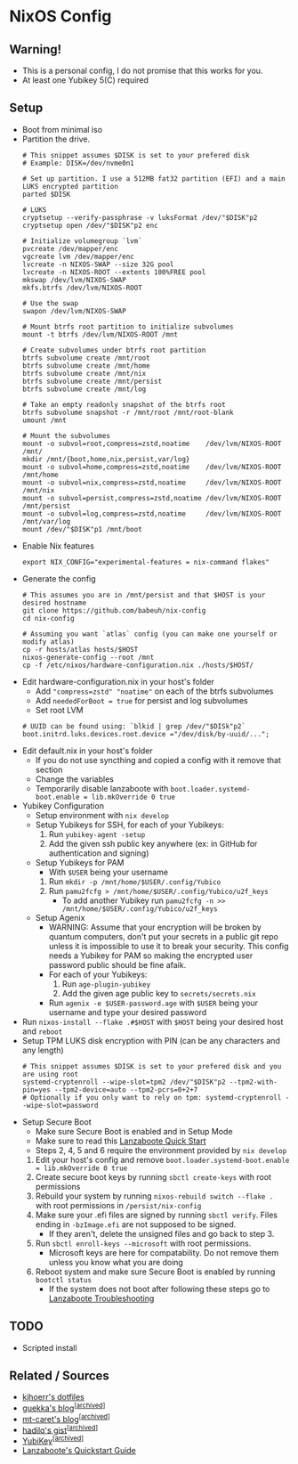 # NixOS Config

## Warning!
- This is a personal config, I do not promise that this works for you.
- At least one Yubikey 5(C) required

## Setup
- Boot from minimal iso
- Partition the drive.
  ```
  # This snippet assumes $DISK is set to your prefered disk
  # Example: DISK=/dev/nvme0n1

  # Set up partition. I use a 512MB fat32 partition (EFI) and a main LUKS encrypted partition
  parted $DISK

  # LUKS
  cryptsetup --verify-passphrase -v luksFormat /dev/"$DISK"p2
  cryptsetup open /dev/"$DISK"p2 enc

  # Initialize volumegroup `lvm`
  pvcreate /dev/mapper/enc
  vgcreate lvm /dev/mapper/enc
  lvcreate -n NIXOS-SWAP --size 32G pool
  lvcreate -n NIXOS-ROOT --extents 100%FREE pool
  mkswap /dev/lvm/NIXOS-SWAP
  mkfs.btrfs /dev/lvm/NIXOS-ROOT
  
  # Use the swap
  swapon /dev/lvm/NIXOS-SWAP

  # Mount btrfs root partition to initialize subvolumes
  mount -t btrfs /dev/lvm/NIXOS-ROOT /mnt

  # Create subvolumes under btrfs root partition
  btrfs subvolume create /mnt/root
  btrfs subvolume create /mnt/home
  btrfs subvolume create /mnt/nix
  btrfs subvolume create /mnt/persist
  btrfs subvolume create /mnt/log

  # Take an empty readonly snapshot of the btrfs root
  btrfs subvolume snapshot -r /mnt/root /mnt/root-blank
  umount /mnt

  # Mount the subvolumes
  mount -o subvol=root,compress=zstd,noatime    /dev/lvm/NIXOS-ROOT /mnt/
  mkdir /mnt/{boot,home,nix,persist,var/log}
  mount -o subvol=home,compress=zstd,noatime    /dev/lvm/NIXOS-ROOT /mnt/home
  mount -o subvol=nix,compress=zstd,noatime     /dev/lvm/NIXOS-ROOT /mnt/nix
  mount -o subvol=persist,compress=zstd,noatime /dev/lvm/NIXOS-ROOT /mnt/persist
  mount -o subvol=log,compress=zstd,noatime     /dev/lvm/NIXOS-ROOT /mnt/var/log
  mount /dev/"$DISK"p1 /mnt/boot
  ```
- Enable Nix features
  ```
  export NIX_CONFIG="experimental-features = nix-command flakes"
  ```
- Generate the config
  ```
  # This assumes you are in /mnt/persist and that $HOST is your desired hostname
  git clone https://github.com/babeuh/nix-config
  cd nix-config

  # Assuming you want `atlas` config (you can make one yourself or modify atlas)
  cp -r hosts/atlas hosts/$HOST
  nixos-generate-config --root /mnt
  cp -f /etc/nixos/hardware-configuration.nix ./hosts/$HOST/
  ```
- Edit hardware-configuration.nix in your host's folder
  - Add ```"compress=zstd" "noatime"``` on each of the btrfs subvolumes
  - Add ```neededForBoot = true``` for persist and log subvolumes
  - Set root LVM
  ```
  # UUID can be found using: `blkid | grep /dev/"$DISk"p2`
  boot.initrd.luks.devices.root.device ="/dev/disk/by-uuid/...";
  ```
- Edit default.nix in your host's folder
  - If you do not use syncthing and copied a config with it remove that section
  - Change the variables
  - Temporarily disable lanzaboote with `boot.loader.systemd-boot.enable = lib.mkOverride 0 true`
- Yubikey Configuration
  - Setup environment with `nix develop`
  - Setup Yubikeys for SSH, for each of your Yubikeys:
    1. Run `yubikey-agent -setup`
    2. Add the given ssh public key anywhere (ex: in GitHub for authentication and signing)
  - Setup Yubikeys for PAM
    - With `$USER` being your username 
    1. Run `mkdir -p /mnt/home/$USER/.config/Yubico`
    2. Run `pamu2fcfg > /mnt/home/$USER/.config/Yubico/u2f_keys`
       - To add another Yubikey run `pamu2fcfg -n >> /mnt/home/$USER/.config/Yubico/u2f_keys`
  - Setup Agenix
    - WARNING: Assume that your encryption will be broken by quantum computers, don't put your secrets in a public git repo unless it is impossible to use it to break your security. This config needs a Yubikey for PAM so making the encrypted user password public should be fine afaik.
    - For each of your Yubikeys:
      1. Run `age-plugin-yubikey`
      2. Add the given age public key to `secrets/secrets.nix`
    - Run `agenix -e $USER-password.age` with `$USER` being your username and type your desired password
- Run `nixos-install --flake .#$HOST` with `$HOST` being your desired host and `reboot`
- Setup TPM LUKS disk encryption with PIN (can be any characters and any length)
  ```
  # This snippet assumes $DISK is set to your prefered disk and you are using root
  systemd-cryptenroll --wipe-slot=tpm2 /dev/"$DISK"p2 --tpm2-with-pin=yes --tpm2-device=auto --tpm2-pcrs=0+2+7
  # Optionally if you only want to rely on tpm: systemd-cryptenroll --wipe-slot=password
  ```
- Setup Secure Boot
  - Make sure Secure Boot is enabled and in Setup Mode
  - Make sure to read this [Lanzaboote Quick Start](https://github.com/nix-community/lanzaboote/blob/master/docs/QUICK_START.md)
  - Steps 2, 4, 5 and 6 require the environment provided by `nix develop`
  1. Edit your host's config and remove `boot.loader.systemd-boot.enable = lib.mkOverride 0 true`
  2. Create secure boot keys by running `sbctl create-keys` with root permissions
  3. Rebuild your system by running `nixos-rebuild switch --flake .` with root permissions in `/persist/nix-config`
  4. Make sure your .efi files are signed by running `sbctl verify`. Files ending in `-bzImage.efi` are not supposed to be signed.
      - If they aren't, delete the unsigned files and go back to step 3.
  5. Run `sbctl enroll-keys --microsoft` with root permissions.
      - Microsoft keys are here for compatability. Do not remove them unless you know what you are doing
  6. Reboot system and make sure Secure Boot is enabled by running `bootctl status`
      - If the system does not boot after following these steps go to [Lanzaboote Troubleshooting](https://github.com/nix-community/lanzaboote/blob/master/docs/QUICK_START.md#disabling-secure-boot-and-lanzaboote)

## TODO
- Scripted install

## Related / Sources
- [kjhoerr's dotfiles](https://github.com/kjhoerr/dotfiles)
- [guekka's blog](https://guekka.github.io/nixos-server-1/)<sup>[[archived](http://web.archive.org/web/20230526133048/https://guekka.github.io/nixos-server-1/)]</sup>
- [mt-caret's blog](https://mt-caret.github.io/blog/posts/2020-06-29-optin-state.html)<sup>[[archived](http://web.archive.org/web/20230526133332/https://mt-caret.github.io/blog/posts/2020-06-29-optin-state.html)]</sup>
- [hadilq's gist](https://gist.github.com/hadilq/a491ca53076f38201a8aa48a0c6afef5)<sup>[[archived](http://web.archive.org/web/20230526133617/https://gist.github.com/hadilq/a491ca53076f38201a8aa48a0c6afef5)]</sup>
- [YubiKey](https://nixos.wiki/wiki/Yubikey)<sup>[[archived](http://web.archive.org/web/20230526133734/https://nixos.wiki/wiki/Yubikey)]</sup>
- [Lanzaboote's Quickstart Guide](https://github.com/nix-community/lanzaboote/blob/master/docs/QUICK_START.md)
